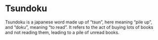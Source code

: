 # Tsundoku

Tsundoku is a japanese word made up of “tsun”, here meaning “pile up”, and “doku”, meaning “to read”.
It refers to the act of buying lots of books and not reading them, leading to a pile of unread books.
